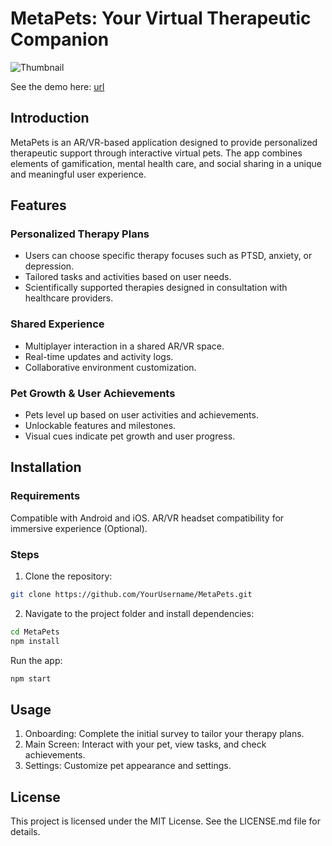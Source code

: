 # MetaPets: Your Virtual Therapeutic Companion

![Thumbnail](https://github.com/ronald-luo/MetaPets/assets/67345874/503dbb8b-3bd3-4516-ab3d-0c0b03843068)

See the demo here: [url](https://meta-pets-6nmmvcbdq-ronald-luo.vercel.app/)

## Introduction

MetaPets is an AR/VR-based application designed to provide personalized therapeutic support through interactive virtual pets. The app combines elements of gamification, mental health care, and social sharing in a unique and meaningful user experience.


## Features

### Personalized Therapy Plans

- Users can choose specific therapy focuses such as PTSD, anxiety, or depression.
- Tailored tasks and activities based on user needs.
- Scientifically supported therapies designed in consultation with healthcare providers.

### Shared Experience
- Multiplayer interaction in a shared AR/VR space.
- Real-time updates and activity logs.
- Collaborative environment customization.

### Pet Growth & User Achievements
- Pets level up based on user activities and achievements.
- Unlockable features and milestones.
- Visual cues indicate pet growth and user progress.


## Installation

### Requirements

Compatible with Android and iOS.
AR/VR headset compatibility for immersive experience (Optional).

### Steps

1. Clone the repository:

```bash
git clone https://github.com/YourUsername/MetaPets.git
```

2. Navigate to the project folder and install dependencies:
```bash
cd MetaPets
npm install
```

Run the app:
```bash
npm start
```

## Usage
1. Onboarding: Complete the initial survey to tailor your therapy plans.
2. Main Screen: Interact with your pet, view tasks, and check achievements.
3. Settings: Customize pet appearance and settings.


## License
This project is licensed under the MIT License. See the LICENSE.md file for details.
